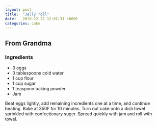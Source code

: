 ```yaml
---
layout: post
title:  "Jelly roll"
date:   2019-12-22 12:01:31 +0000
categories: cake
---
```


## From Grandma
### Ingredients
* 3 eggs
* 3 tablespoons cold water
* 1 cup flour
* 1 cup sugar
* 1 teaspoon baking powder
* Jam 


Beat eggs lightly, add remaining incredients one at a time, and continue beating. Bake at 350F for 10 minutes. Turn out cake onto a dish towel sprinkled with confectionary suger. Spread quickly with jam and roll with towel. 